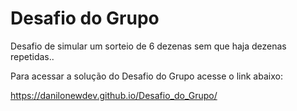 # Desafio do Grupo

Desafio de simular um sorteio de 6 dezenas sem que haja dezenas repetidas..

Para acessar a solução do Desafio do Grupo acesse o link abaixo:

https://danilonewdev.github.io/Desafio_do_Grupo/
